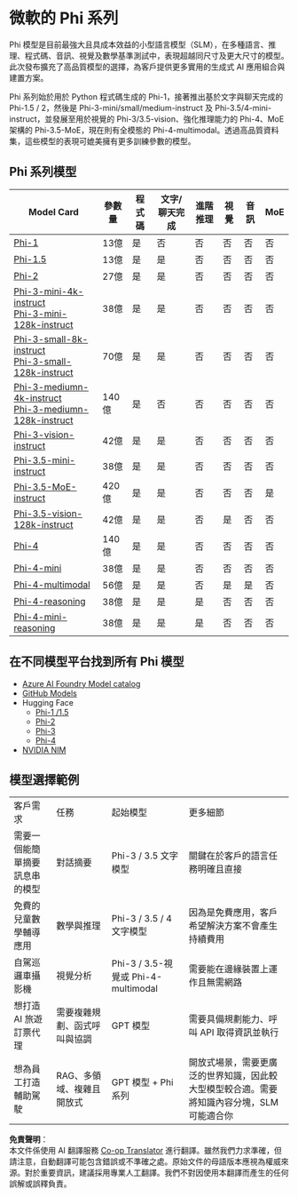 <!--
CO_OP_TRANSLATOR_METADATA:
{
  "original_hash": "b5d936ffe4dfbab2244f6eb21b11f3b3",
  "translation_date": "2025-07-16T18:30:30+00:00",
  "source_file": "md/01.Introduction/01/01.PhiFamily.md",
  "language_code": "tw"
}
-->
# 微軟的 Phi 系列

Phi 模型是目前最強大且具成本效益的小型語言模型（SLM），在多種語言、推理、程式碼、音訊、視覺及數學基準測試中，表現超越同尺寸及更大尺寸的模型。此次發布擴充了高品質模型的選擇，為客戶提供更多實用的生成式 AI 應用組合與建置方案。

Phi 系列始於用於 Python 程式碼生成的 Phi-1，接著推出基於文字與聊天完成的 Phi-1.5 / 2，然後是 Phi-3-mini/small/medium-instruct 及 Phi-3.5/4-mini-instruct，並發展至用於視覺的 Phi-3/3.5-vision、強化推理能力的 Phi-4、MoE 架構的 Phi-3.5-MoE，現在則有全模態的 Phi-4-multimodal。透過高品質資料集，這些模型的表現可媲美擁有更多訓練參數的模型。

## Phi 系列模型

<div style="font-size:8px">

| Model Card |參數量|程式碼|文字/聊天完成|進階推理|視覺|音訊|MoE
| - | -  | - | - |- |- |- |- |
|[Phi-1](https://huggingface.co/microsoft/phi-1)|13億|是|否|否|否|否|否|
|[Phi-1.5](https://huggingface.co/microsoft/phi-1_5)|13億|是|是|否|否|否|否|
|[Phi-2](https://huggingface.co/microsoft/phi-1_5)|27億|是|是|否|否|否|否|
|[Phi-3-mini-4k-instruct](https://huggingface.co/microsoft/Phi-3-mini-4k-instruct)<br/>[Phi-3-mini-128k-instruct](https://huggingface.co/microsoft/Phi-3-mini-128k-instruct)|38億|是|是|否|否|否|否|
|[Phi-3-small-8k-instruct](https://huggingface.co/microsoft/Phi-3-small-8k-instruct)<br/>[Phi-3-small-128k-instruct](https://huggingface.co/microsoft/Phi-3-small-128k-instruct)<br/>|70億|是|是|否|否|否|否|
|[Phi-3-mediumn-4k-instruct](https://huggingface.co/microsoft/Phi-3-medium-4k-instruct)<br>[Phi-3-mediumn-128k-instruct](https://huggingface.co/microsoft/Phi-3-medium-128k-instruct)|140億|是|否|否|否|否|否|
|[Phi-3-vision-instruct](https://huggingface.co/microsoft/Phi-3-vision-128k-instruct)|42億|是|是|否|否|否|否|
|[Phi-3.5-mini-instruct](https://huggingface.co/microsoft/Phi-3.5-mini-instruct)|38億|是|是|否|否|否|否|
|[Phi-3.5-MoE-instruct](https://huggingface.co/microsoft/Phi-3.5-MoE-instruct)|420億|是|是|否|否|否|是|
|[Phi-3.5-vision-128k-instruct](https://huggingface.co/microsoft/Phi-3.5-vision-instruct)|42億|是|是|否|是|否|否|
|[Phi-4](https://huggingface.co/microsoft/phi-4)|140億|是|是|否|否|否|否|
|[Phi-4-mini](https://huggingface.co/microsoft/Phi-4-mini-instruct)|38億|是|是|否|否|否|否|
|[Phi-4-multimodal](https://huggingface.co/microsoft/Phi-4-multimodal-instruct)|56億|是|是|否|是|是|否|
|[Phi-4-reasoning](../../../../../md/01.Introduction/01)|38億|是|是|是|否|否|否|
|[Phi-4-mini-reasoning](../../../../../md/01.Introduction/01)|38億|是|是|是|否|否|否|

</div>

## **在不同模型平台找到所有 Phi 模型**

- [Azure AI Foundry Model catalog](https://ai.azure.com/explore/models?selectedCollection=phi)
- [GitHub Models](https://github.com/marketplace?query=Phi&type=models)
- Hugging Face
  - [Phi-1 /1.5](https://huggingface.co/collections/microsoft/phi-1-6626e29134744e94e222d572)
  - [Phi-2](https://huggingface.co/microsoft/phi-2)
  - [Phi-3](https://huggingface.co/collections/microsoft/phi-3-6626e15e9585a200d2d761e3)
  - [Phi-4](https://huggingface.co/collections/microsoft/phi-4-677e9380e514feb5577a40e4) 
- [NVIDIA NIM](https://build.nvidia.com/search?q=Phi)

## 模型選擇範例

| | | | |
|-|-|-|-|
|客戶需求|任務|起始模型|更多細節|
|需要一個能簡單摘要訊息串的模型|對話摘要|Phi-3 / 3.5 文字模型|關鍵在於客戶的語言任務明確且直接|
|免費的兒童數學輔導應用|數學與推理|Phi-3 / 3.5 / 4 文字模型|因為是免費應用，客戶希望解決方案不會產生持續費用|
|自駕巡邏車攝影機|視覺分析|Phi-3 / 3.5-視覺或 Phi-4-multimodal|需要能在邊緣裝置上運作且無需網路|
|想打造 AI 旅遊訂票代理|需要複雜規劃、函式呼叫與協調|GPT 模型|需要具備規劃能力、呼叫 API 取得資訊並執行|
|想為員工打造輔助駕駛|RAG、多領域、複雜且開放式|GPT 模型 + Phi 系列|開放式場景，需要更廣泛的世界知識，因此較大型模型較合適。需要將知識內容分塊，SLM 可能適合你|

**免責聲明**：  
本文件係使用 AI 翻譯服務 [Co-op Translator](https://github.com/Azure/co-op-translator) 進行翻譯。雖然我們力求準確，但請注意，自動翻譯可能包含錯誤或不準確之處。原始文件的母語版本應視為權威來源。對於重要資訊，建議採用專業人工翻譯。我們不對因使用本翻譯而產生的任何誤解或誤釋負責。